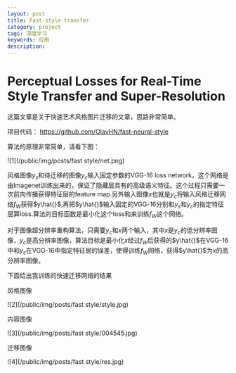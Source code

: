```yaml
---
layout: post
title: Fast-style-transfer
category: project
tags: 深度学习
keywords: 应用
description: 
---
```


#  Perceptual Losses for Real-Time Style Transfer and Super-Resolution

这篇文章是关于快速艺术风格图片迁移的文章，思路非常简单。

项目代码： https://github.com/OlavHN/fast-neural-style

算法的原理非常简单，请看下图：

![1](/public/img/posts/fast style/net.png)

风格图像$y_{s}$和待迁移的图像$y_{c}$输入固定参数的VGG-16 loss network，这个网络是由Imagenet训练出来的，保证了隐藏层具有的高级语义特征。这个过程只需要一次前向传播获得特征层的feature map.另外输入图像$x$也就是$y_{c}$将输入风格迁移网络$f_{W}$获得$y\hat{}$,再把$y\hat{}$输入固定的VGG-16分别和$y_{s}$和$y_{c}$的指定特征层算loss.算法的目标函数是最小化这个loss和来训练$f_{W}$这个网络。

对于图像超分辨率重构算法，只需要$y_{c}$和$x$两个输入，其中$x$是$y_{c}$的低分辨率图像，$y_{c}$是高分辨率图像，算法目标是最小化$x$经过$f_{W}$后获得的$y\hat{}$在VGG-16中和$y_{c}$在VGG-16中指定特征层的误差，使得训练$f_{W}$网络，获得$y\hat{}$为$x$的高分辨率图像。

下面给出我训练的快速迁移网络的结果

风格图像

![2](/public/img/posts/fast style/style.jpg)

内容图像

![3](/public/img/posts/fast style/004545.jpg)

迁移图像

![4](/public/img/posts/fast style/res.jpg)

